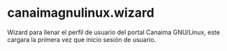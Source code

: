 # canaimagnulinux.wizard
Wizard para llenar el perfil de usuario del portal Canaima GNU/Linux, este cargara la primera vez que inicio sesión de usuario.
